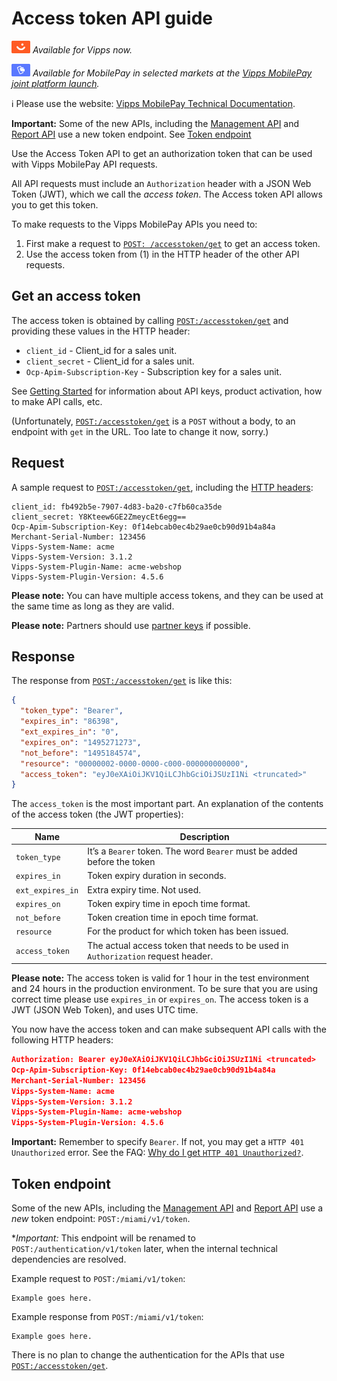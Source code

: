 <!-- START_METADATA
---
sidebar_label: API guide
sidebar_position: 1
hide_table_of_contents: true
description: Use the Access Token API to get an authorization token that can be used with Vipps MobilePay API requests.
pagination_next: null
pagination_prev: null
---
END_METADATA -->

# Access token API guide

![Vipps](./images/vipps.png) *Available for Vipps now.*

![MobilePay](./images/mp.png) *Available for MobilePay in selected markets at the [Vipps MobilePay joint platform launch](https://www.vippsmobilepay.com/about).*

<!-- START_COMMENT -->
ℹ️ Please use the website:
[Vipps MobilePay Technical Documentation](https://developer.vippsmobilepay.com/docs/APIs/access-token-api/).
<!-- END_COMMENT -->

**Important:** Some of the new APIs, including the
[Management API](https://developer.vippsmobilepay.com/docs/APIs/management-api/)
and
[Report API](https://developer.vippsmobilepay.com/docs/APIs/report-api/)
use a new token endpoint. See
[Token endpoint](#token-endpoint)

Use the Access Token API to get an authorization token that can be used with Vipps MobilePay API requests.

All API requests must include an `Authorization` header with
a JSON Web Token (JWT), which we call the *access token*.
The Access token API allows you to get this token.

To make requests to the Vipps MobilePay APIs you need to:

1. First make a request to
   [`POST: /accesstoken/get`](https://developer.vippsmobilepay.com/api/access-token#tag/Authorization-Service/operation/fetchAuthorizationTokenUsingPost)
   to get an access token.
2. Use the access token from (1) in the HTTP header of the other API requests.

## Get an access token

The access token is obtained by calling
[`POST:/accesstoken/get`](https://developer.vippsmobilepay.com/api/access-token#tag/Authorization-Service/operation/fetchAuthorizationTokenUsingPost)
and providing these values in the HTTP header:

* `client_id` - Client_id for a sales unit.
* `client_secret` - Client_id for a sales unit.
* `Ocp-Apim-Subscription-Key` - Subscription key for a sales unit.

See
[Getting Started](https://developer.vippsmobilepay.com/docs/getting-started)
for information about API keys, product activation, how to make API calls, etc.

(Unfortunately,
[`POST:/accesstoken/get`](https://developer.vippsmobilepay.com/api/access-token#tag/Authorization-Service/operation/fetchAuthorizationTokenUsingPost)
is a `POST` without a body, to an endpoint with
`get` in the URL. Too late to change it now, sorry.)

## Request

A sample request to
[`POST:/accesstoken/get`](https://developer.vippsmobilepay.com/api/access-token#tag/Authorization-Service/operation/fetchAuthorizationTokenUsingPost),
including the
[HTTP headers](https://developer.vippsmobilepay.com/docs/knowledge-base/http-headers):

```http
client_id: fb492b5e-7907-4d83-ba20-c7fb60ca35de
client_secret: Y8Kteew6GE2ZmeycEt6egg==
Ocp-Apim-Subscription-Key: 0f14ebcab0ec4b29ae0cb90d91b4a84a
Merchant-Serial-Number: 123456
Vipps-System-Name: acme
Vipps-System-Version: 3.1.2
Vipps-System-Plugin-Name: acme-webshop
Vipps-System-Plugin-Version: 4.5.6
```

**Please note:** You can have multiple access tokens, and they can be used at the
same time as long as they are valid.

**Please note:** Partners should use
[partner keys](https://developer.vippsmobilepay.com/docs/partner/partner-keys)
if possible.

## Response

The response from
[`POST:/accesstoken/get`](https://developer.vippsmobilepay.com/api/access-token#tag/Authorization-Service/operation/fetchAuthorizationTokenUsingPost)
is like this:

```json
{
  "token_type": "Bearer",
  "expires_in": "86398",
  "ext_expires_in": "0",
  "expires_on": "1495271273",
  "not_before": "1495184574",
  "resource": "00000002-0000-0000-c000-000000000000",
  "access_token": "eyJ0eXAiOiJKV1QiLCJhbGciOiJSUzI1Ni <truncated>"
}
```

The `access_token` is the most important part.
An explanation of the contents of the access token (the JWT properties):

| Name             | Description                                                                      |
|------------------|----------------------------------------------------------------------------------|
| `token_type`     | It’s a `Bearer` token. The word `Bearer` must be added before the token          |
| `expires_in`     | Token expiry duration in seconds.                                                |
| `ext_expires_in` | Extra expiry time. Not used.                                                     |
| `expires_on`     | Token expiry time in epoch time format.                                          |
| `not_before`     | Token creation time in epoch time format.                                        |
| `resource`       | For the product for which token has been issued.                                 |
| `access_token`   | The actual access token that needs to be used in `Authorization` request header. |

**Please note:** The access token is valid for 1 hour in the test environment
and 24 hours in the production environment. To be sure that you are using
correct time please use `expires_in` or `expires_on`.
The access token is a JWT (JSON Web Token), and uses UTC time.

You now have the access token and can make subsequent API calls with the following HTTP headers:

```json
Authorization: Bearer eyJ0eXAiOiJKV1QiLCJhbGciOiJSUzI1Ni <truncated>
Ocp-Apim-Subscription-Key: 0f14ebcab0ec4b29ae0cb90d91b4a84a
Merchant-Serial-Number: 123456
Vipps-System-Name: acme
Vipps-System-Version: 3.1.2
Vipps-System-Plugin-Name: acme-webshop
Vipps-System-Plugin-Version: 4.5.6
```

**Important:** Remember to specify `Bearer`. If not, you may get a
`HTTP 401 Unauthorized` error. See the FAQ:
[Why do I get `HTTP 401 Unauthorized?`](https://developer.vippsmobilepay.com/docs/knowledge-base/errors#why-do-i-get-http-401-unauthorized).

## Token endpoint

Some of the new APIs, including the
[Management API](https://developer.vippsmobilepay.com/docs/APIs/management-api/)
and
[Report API](https://developer.vippsmobilepay.com/docs/APIs/report-api/)
use a _new_ token endpoint:
`POST:/miami/v1/token`.

**Important:* This endpoint will be renamed to
`POST:/authentication/v1/token`
later, when the internal technical dependencies are resolved.

Example request to `POST:/miami/v1/token`:
```
Example goes here.
```

Example response from `POST:/miami/v1/token`:
```
Example goes here.
```

There is no plan to change the authentication for the APIs that use
[`POST:/accesstoken/get`](https://developer.vippsmobilepay.com/api/access-token#tag/Authorization-Service/operation/fetchAuthorizationTokenUsingPost).